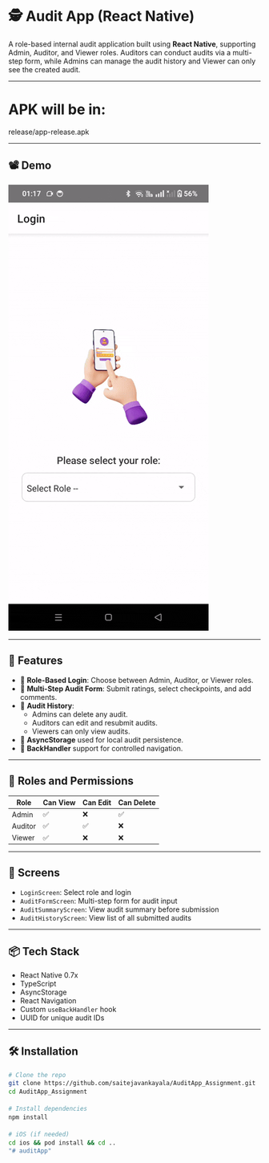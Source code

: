 # 🕵️ Audit App (React Native)

A role-based internal audit application built using **React Native**, supporting Admin, Auditor, and Viewer roles. Auditors can conduct audits via a multi-step form, while Admins can manage the audit history and Viewer can only see the created audit.

---

# APK will be in:
release/app-release.apk

---

## 📽️ Demo

![Audit App Demo](./src/assets/auditapp.gif)

---

## 📱 Features

- 🔐 **Role-Based Login**: Choose between Admin, Auditor, or Viewer roles.
- 🧾 **Multi-Step Audit Form**: Submit ratings, select checkpoints, and add comments.
- 📝 **Audit History**:
  - Admins can delete any audit.
  - Auditors can edit and resubmit audits.
  - Viewers can only view audits.
- 🧠 **AsyncStorage** used for local audit persistence.
- 🔁 **BackHandler** support for controlled navigation.

---

## 👥 Roles and Permissions

| Role     | Can View | Can Edit | Can Delete |
|----------|----------|----------|------------|
| Admin    | ✅       | ❌       | ✅         |
| Auditor  | ✅       | ✅       | ❌         |
| Viewer   | ✅       | ❌       | ❌         |

---

## 🚀 Screens

- `LoginScreen`: Select role and login
- `AuditFormScreen`: Multi-step form for audit input
- `AuditSummaryScreen`: View audit summary before submission
- `AuditHistoryScreen`: View list of all submitted audits

---

## 📦 Tech Stack

- React Native 0.7x
- TypeScript
- AsyncStorage
- React Navigation
- Custom `useBackHandler` hook
- UUID for unique audit IDs

---

## 🛠️ Installation

```bash
# Clone the repo
git clone https://github.com/saitejavankayala/AuditApp_Assignment.git
cd AuditApp_Assignment

# Install dependencies
npm install

# iOS (if needed)
cd ios && pod install && cd ..
"# auditApp" 
